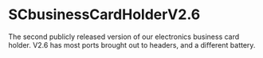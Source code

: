 # SCbusinessCardHolderV2.6
The second publicly released version of our electronics business card holder. V2.6 has most ports brought out to headers, and a different battery.
